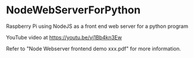 # NodeWebServerForPython
Raspberry Pi using NodeJS as a front end web server for a python program

YouTube video at  https://youtu.be/vj1Bb4kn3Ew 

Refer to "Node Webserver frontend demo xxx.pdf" for more information.

